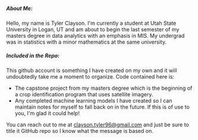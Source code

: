 ##### About Me:  
Hello, my name is Tyler Clayson. I'm currently a student at Utah State University in Logan, UT and am about to begin the last semester of my masters degree 
in data analytics with an emphasis in MIS. My undergrad was in statistics with a minor mathematics at the same university. 

##### Included in the Repo: 
This github account is something I have created on my own and it will undoubtedly take me a moment to organize. Code contained here is:
- The capstone project from my masters degree which is the beginning of a crop identification program that uses satellite imagery. 
- Any completed machine learning models I have created so I can maintain notes for myself to fall back on in the future. 
If this is of use to you, I'm glad it could help!

You can reach out to me at clayson.tyler96@gmail.com and just be sure to title it GitHub repo so I know what the message is based on. 


